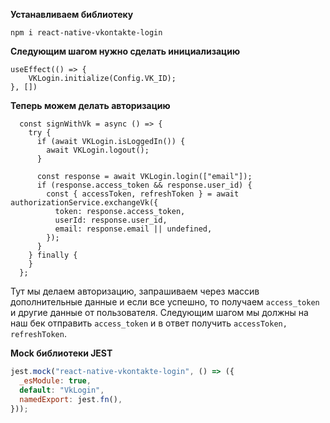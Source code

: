 
**Устанавливаем библиотеку**

```
npm i react-native-vkontakte-login
```

**Следующим шагом нужно сделать инициализацию**

```tsx
useEffect(() => {
	VKLogin.initialize(Config.VK_ID);
}, [])
```

**Теперь можем делать авторизацию**

```tsx
  const signWithVk = async () => {
    try {
      if (await VKLogin.isLoggedIn()) {
        await VKLogin.logout();
      }

      const response = await VKLogin.login(["email"]);
      if (response.access_token && response.user_id) {
        const { accessToken, refreshToken } = await authorizationService.exchangeVk({
          token: response.access_token,
          userId: response.user_id,
          email: response.email || undefined,
        });
      }
    } finally {
    }
  };
```

Тут мы делаем авторизацию, запрашиваем через массив дополнительные данные и если все успешно, то получаем `access_token` и другие данные от пользователя.
Следующим шагом мы должны на наш бек отправить `access_token` и в ответ получить `accessToken, refreshToken`.

**Mock библиотеки JEST**

```js
jest.mock("react-native-vkontakte-login", () => ({
  _esModule: true,
  default: "VkLogin",
  namedExport: jest.fn(),
}));
```
